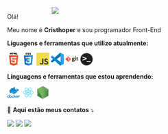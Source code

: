<img src="https://media4.giphy.com/media/xUA7bdpLxQhsSQdyog/giphy.gif?cid=790b761166de4c3f6575571f3b327d6a6ee02cb1b4fc72fa&rid=giphy.gif&ct=g" min-width="400px" max-width="400px" width="400px" align="right" >

<p align="left">
 Olá!
  
Meu nome é **Cristhoper** e sou programador Front-End</p>

<p align="left"> 

**Liguagens e ferramentas que utilizo atualmente:**
</p>
<p align="left">
<img height="30" src="https://raw.githubusercontent.com/github/explore/80688e429a7d4ef2fca1e82350fe8e3517d3494d/topics/html/html.png">
<img height="30" src="https://raw.githubusercontent.com/github/explore/80688e429a7d4ef2fca1e82350fe8e3517d3494d/topics/css/css.png">
<img height="30" src="https://raw.githubusercontent.com/github/explore/80688e429a7d4ef2fca1e82350fe8e3517d3494d/topics/javascript/javascript.png">
<img height="30" src="https://raw.githubusercontent.com/github/explore/80688e429a7d4ef2fca1e82350fe8e3517d3494d/topics/visual-studio-code/visual-studio-code.png">
<img height="30" src="https://raw.githubusercontent.com/github/explore/80688e429a7d4ef2fca1e82350fe8e3517d3494d/topics/git/git.png">
<img height="30" src="https://raw.githubusercontent.com/github/explore/80688e429a7d4ef2fca1e82350fe8e3517d3494d/topics/terminal/terminal.png">
</p>
<p align="left">

**Linguagens e ferramentas que estou aprendendo:**
</p>
<p align="left">
<img height="30"
src="https://raw.githubusercontent.com/github/explore/80688e429a7d4ef2fca1e82350fe8e3517d3494d/topics/docker/docker.png">
<img height="30"
src="https://raw.githubusercontent.com/github/explore/80688e429a7d4ef2fca1e82350fe8e3517d3494d/topics/react/react.png">
<img height="30"
src="https://raw.githubusercontent.com/github/explore/80688e429a7d4ef2fca1e82350fe8e3517d3494d/topics/nodejs/nodejs.png">
</p>
<p align="left">

💌 **Aqui estão meus contatos** ⤵️



<a href="mailto:dev.cristhoper@gmail.com" alt="Gmail">
<img src="https://img.shields.io/badge/-Gmail-FF0000?style=flat-square&labelColor=FF0000&logo=gmail&logoColor=white&link=dev.cristhoper@gmail.com" /></a>
<a href="https://www.linkedin.com/in/cristhopersilva/" alt="Linkedin">
<img src="https://img.shields.io/badge/-Linkedin-0e76a8?style=flat-square&logo=Linkedin&logoColor=white&link=https://www.linkedin.com/in/cristhopersilva/"/></a>
<a href="https://www.instagram.com/cristhopergomes/" alt="Instagram">
<img src="https://img.shields.io/badge/-Instagram-DF0174?style=flat-square&labelColor=DF0174&logo=instagram&logoColor=white&link=https://www.instagram.com/cristhopergomes/"/></a>

